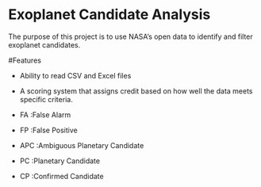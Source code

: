# Exoplanet Candidate Analysis  

The purpose of this project is to use NASA’s open data to identify and filter exoplanet candidates.  

#Features  
- Ability to read CSV and Excel files  
- A scoring system that assigns credit based on how well the data meets specific criteria.

- FA :False Alarm
- FP :False Positive
- APC :Ambiguous Planetary Candidate
- PC :Planetary Candidate
- CP :Confirmed Candidate
